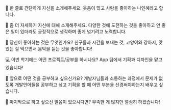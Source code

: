 👋 한 줄로 간단하게 자신을 소개해주세요.
웃음이 많고 사람을 좋아하는 나인혜라고 합니다.

🔎 좀 더 자세하기 자신에 대해 소개해주세요.
다양한 것에 도전하는 것을 좋아하고 안 좋은 일이 있더라도
긍정적으로 생각하며 좋게 넘기려고 노력합니다. 

💌 당신이 좋아하는 것은 무엇인가요?
친구들과 시간을 보내는 것, 고양이와 강아지, 맛있는 걸 먹으면서 
음악을 듣는 것을 좋아합니다! 

💻 이번 학기에는 어떤 프로젝트/공부를 하시나요?
App 팀에서 기획과 디자인을 맡고 있습니다! 

👣 앞으로 어떤 것을 공부하고 싶으신가요?
개발자님들과 소통하는 과정에서 문제가 없도록 개발언어들을
공부하고 싶고 기획을 할 때 어떤 부분을 신경써야하는지 
배우고 싶습니다. 

💙 마지막으로 하고 싶으신 말씀이 있으시다면?
부족한 게 많지만 열심히 하겠습니다! 